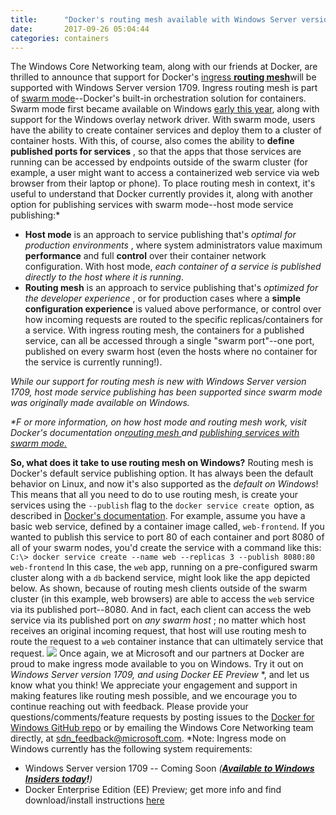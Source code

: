 ```yaml
---
title:      "Docker's routing mesh available with Windows Server version 1709"
date:       2017-09-26 05:04:44
categories: containers
---
```

The Windows Core Networking team, along with our friends at Docker, are thrilled to announce that support for Docker's [ingress **routing mesh**](https://docs.docker.com/engine/swarm/ingress/)will be supported with Windows Server version 1709. Ingress routing mesh is part of [swarm mode](https://docs.docker.com/engine/swarm/)\--Docker's built-in orchestration solution for containers. Swarm mode first became available on Windows [early this year](https://blogs.technet.microsoft.com/virtualization/2017/02/09/overlay-network-driver-with-support-for-docker-swarm-mode-now-available-to-windows-insiders-on-windows-10/), along with support for the Windows overlay network driver. With swarm mode, users have the ability to create container services and deploy them to a cluster of container hosts. With this, of course, also comes the ability to **define published ports for services** , so that the apps that those services are running can be accessed by endpoints outside of the swarm cluster (for example, a user might want to access a containerized web service via web browser from their laptop or phone). To place routing mesh in context, it's useful to understand that Docker currently provides it, along with another option for publishing services with swarm mode--host mode service publishing:* 

  * **Host mode** is an approach to service publishing that's _optimal for production environments_ , where system administrators value maximum **performance** and full **control** over their container network configuration. With host mode, _each container of a service is published directly to the host where it is running_.
  * **Routing mesh** is an approach to service publishing that's _optimized for the developer experience_ , or for production cases where a **simple configuration experience** is valued above performance, or control over how incoming requests are routed to the specific replicas/containers for a service. With ingress routing mesh, the containers for a published service, can all be accessed through a single "swarm port"--one port, published on every swarm host (even the hosts where no container for the service is currently running!).



_While our support for routing mesh is new with Windows Server version 1709, host mode service publishing has been supported since swarm mode was originally made available on Windows._

_*F_ _or more information, on how host mode and routing mesh work, visit Docker's documentation on[routing mesh ](https://docs.docker.com/engine/swarm/ingress/)and [publishing services with swarm mode.](https://docs.docker.com/engine/swarm/services/#publish-ports)_

**So, what does it take to use routing mesh on Windows?** Routing mesh is Docker's default service publishing option. It has always been the default behavior on Linux, and now it's also supported as the _default on Windows_! This means that all you need to do to use routing mesh, is create your services using the `--publish` flag to the `docker service create `option, as described in [Docker's documentation](https://docs.docker.com/engine/reference/commandline/service_create/#publish-service-ports-externally-to-the-swarm--p-publish). For example, assume you have a basic web service, defined by a container image called, `web-frontend`. If you wanted to publish this service to port 80 of each container and port 8080 of all of your swarm nodes, you'd create the service with a command like this: `C:\> docker service create --name web --replicas 3 --publish 8080:80 web-frontend` In this case, the `web` app, running on a pre-configured swarm cluster along with a `db` backend service, might look like the app depicted below. As shown, because of routing mesh clients outside of the swarm cluster (in this example, web browsers) are able to access the `web` service via its published port--8080. And in fact, each client can access the web service via its published port on _any swarm host_ ; no matter which host receives an original incoming request, that host will use routing mesh to route the request to a `web` container instance that can ultimately service that request. [![](https://msdnshared.blob.core.windows.net/media/2017/09/routing-mesh1-1024x605.png)](https://msdnshared.blob.core.windows.net/media/2017/09/routing-mesh1.png) Once again, we at Microsoft and our partners at Docker are proud to make ingress mode available to you on Windows. Try it out on _Windows Server version 1709, and using Docker EE Preview_ *, and let us know what you think! We appreciate your engagement and support in making features like routing mesh possible, and we encourage you to continue reaching out with feedback. Please provide your questions/comments/feature requests by posting issues to the [Docker for Windows GitHub repo](https://github.com/docker/for-win) or by emailing the Windows Core Networking team directly, at sdn_feedback@microsoft.com. *Note: Ingress mode on Windows currently has the following system requirements: 

  * Windows Server version 1709 -- Coming Soon _(**[Available to Windows Insiders today](https://insider.windows.com/en-us/)!**)_
  * Docker Enterprise Edition (EE) Preview; get more info and find download/install instructions [here](https://blog.docker.com/2017/09/docker-windows-server-1709/)

 
